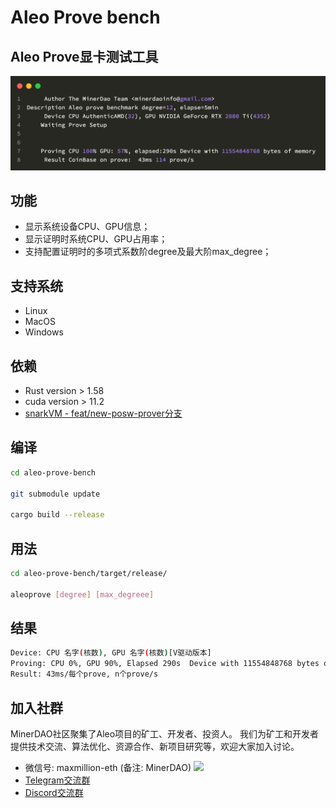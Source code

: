 # Aleo Prove bench

## Aleo Prove显卡测试工具

<img src="./aleo_prove_screenshot.png" alt="Running aleo prove on terminal">

## 功能

- 显示系统设备CPU、GPU信息；
- 显示证明时系统CPU、GPU占用率；
- 支持配置证明时的多项式系数阶degree及最大阶max_degree；

## 支持系统

- Linux
- MacOS
- Windows

## 依赖

- Rust version > 1.58
- cuda version > 11.2
- [snarkVM - feat/new-posw-prover分支](https://github.com/AleoHQ/snarkVM/tree/feat/new-posw-prover)

## 编译

```bash
cd aleo-prove-bench

git submodule update

cargo build --release
```

## 用法

```bash
cd aleo-prove-bench/target/release/

aleoprove [degree] [max_degreee]
```

## 结果

```sh
Device: CPU 名字(核数), GPU 名字(核数)[V驱动版本]
Proving: CPU 0%, GPU 90%, Elapsed 290s  Device with 11554848768 bytes of memory
Result: 43ms/每个prove, n个prove/s
```

## 加入社群
MinerDAO社区聚集了Aleo项目的矿工、开发者、投资人。
我们为矿工和开发者提供技术交流、算法优化、资源合作、新项目研究等，欢迎大家加入讨论。

- 微信号: maxmillion-eth (备注: MinerDAO)
  <img src="https://raw.githubusercontent.com/minerdao/posts/master/images/wechat-max.png" width="200">
- [Telegram交流群](https://t.me/joinchat/TOGYnsZ2itA0NGZl)
- [Discord交流群](https://discord.gg/4f3DjmDk7j)
